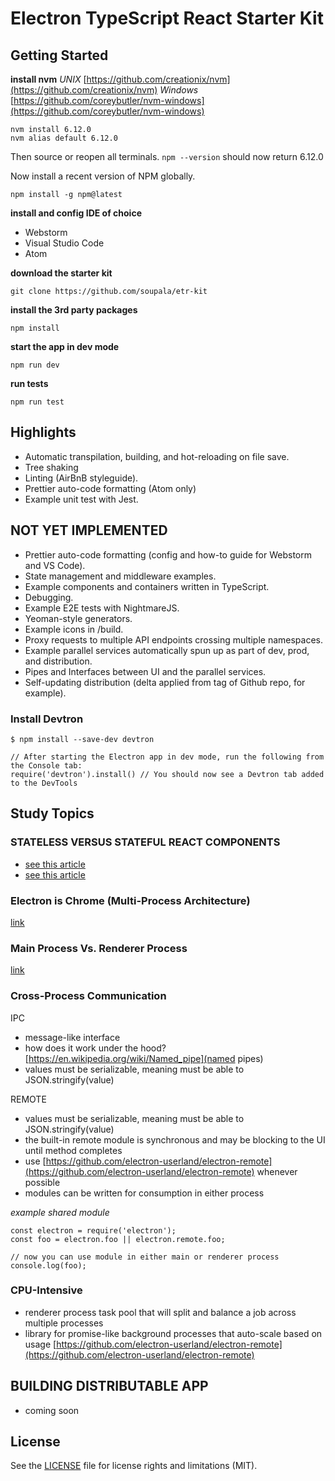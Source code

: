 # Electron TypeScript React Starter Kit

## Getting Started

**install nvm** _UNIX_ [https://github.com/creationix/nvm](https://github.com/creationix/nvm)
_Windows_ [https://github.com/coreybutler/nvm-windows](https://github.com/coreybutler/nvm-windows)

```
nvm install 6.12.0
nvm alias default 6.12.0
```

Then source or reopen all terminals. `npm --version` should now return 6.12.0

Now install a recent version of NPM globally.

```
npm install -g npm@latest
```

**install and config IDE of choice**

* Webstorm
* Visual Studio Code
* Atom

**download the starter kit**

```
git clone https://github.com/soupala/etr-kit
```

**install the 3rd party packages**

```
npm install
```

**start the app in dev mode**

```
npm run dev
```

**run tests**

```
npm run test
```

## Highlights

* Automatic transpilation, building, and hot-reloading on file save.
* Tree shaking
* Linting (AirBnB styleguide).
* Prettier auto-code formatting (Atom only)
* Example unit test with Jest.

## NOT YET IMPLEMENTED

* Prettier auto-code formatting (config and how-to guide for Webstorm and VS Code).
* State management and middleware examples.
* Example components and containers written in TypeScript.
* Debugging.
* Example E2E tests with NightmareJS.
* Yeoman-style generators.
* Example icons in /build.
* Proxy requests to multiple API endpoints crossing multiple namespaces.
* Example parallel services automatically spun up as part of dev, prod, and distribution.
* Pipes and Interfaces between UI and the parallel services.
* Self-updating distribution (delta applied from tag of Github repo, for example).

### Install Devtron

```
$ npm install --save-dev devtron

// After starting the Electron app in dev mode, run the following from the Console tab:
require('devtron').install() // You should now see a Devtron tab added to the DevTools
```

## Study Topics

### STATELESS VERSUS STATEFUL REACT COMPONENTS

* [see this article](https://code.tutsplus.com/tutorials/stateful-vs-stateless-functional-components-in-react--cms-29541)
* [see this article](https://github.com/piotrwitek/react-redux-typescript-guide/blob/master/README.md)

### Electron is Chrome (Multi-Process Architecture)

[link](https://www.chromium.org/developers/design-documents/multi-process-architecture)

### Main Process Vs. Renderer Process

[link](https://cdn-images-1.medium.com/max/1000/1*-zqAENneDn62xAKmrPTqnA.png)

### Cross-Process Communication

IPC

* message-like interface
* how does it work under the hood? [https://en.wikipedia.org/wiki/Named_pipe](named pipes)
* values must be serializable, meaning must be able to JSON.stringify(value)

REMOTE

* values must be serializable, meaning must be able to JSON.stringify(value)
* the built-in remote module is synchronous and may be blocking to the UI until method completes
* use
  [https://github.com/electron-userland/electron-remote](https://github.com/electron-userland/electron-remote)
  whenever possible
* modules can be written for consumption in either process

_example shared module_

```
const electron = require('electron');
const foo = electron.foo || electron.remote.foo;

// now you can use module in either main or renderer process
console.log(foo);
```

### CPU-Intensive

* renderer process task pool that will split and balance a job across multiple processes
* library for promise-like background processes that auto-scale based on usage
  [https://github.com/electron-userland/electron-remote](https://github.com/electron-userland/electron-remote)

## BUILDING DISTRIBUTABLE APP

* coming soon

## License

See the [LICENSE](LICENSE.md) file for license rights and limitations (MIT).
